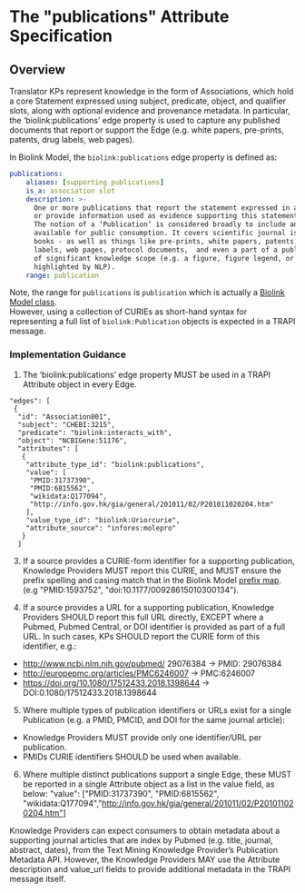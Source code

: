 # The "publications" Attribute Specification

## Overview

Translator KPs represent knowledge in the form of Associations, which hold a core Statement expressed using subject, 
predicate, object, and qualifier slots, along with optional evidence and provenance metadata. In particular, the 
‘biolink:publications’ edge property is used to capture any published documents that report or support the Edge
(e.g. white papers, pre-prints, patents, drug labels, web pages). 

In Biolink Model, the `biolink:publications` edge property is defined as:

```yaml
publications:
	aliases: [supporting publications]
	is_a: association slot
	description: >-
      One or more publications that report the statement expressed in an Association, 
      or provide information used as evidence supporting this statement. 
      The notion of a ‘Publication’ is considered broadly to include any document made   
      available for public consumption. It covers scientific journal issues, individual articles, and
      books - as well as things like pre-prints, white papers, patents, drug
      labels, web pages, protocol documents,  and even a part of a publication if
      of significant knowledge scope (e.g. a figure, figure legend, or section
      highlighted by NLP).
    range: publication
```

Note, the range for `publications` is `publication` which is actually a [Biolink Model class](https://biolink.github.io/biolink-model/docs/Publication.html#class-publication).  
However, using a collection of CURIEs as short-hand syntax for representing a full list of `biolink:Publication` objects 
is expected in a TRAPI message.


### Implementation Guidance

1. The ‘biolink:publications’ edge property MUST be used in a TRAPI Attribute object in every Edge.

```
"edges": [
 {
  "id": "Association001",
  "subject": "CHEBI:3215",
  "predicate": "biolink:interacts_with",
  "object": "NCBIGene:51176",
  "attributes": [
   {
    "attribute_type_id": "biolink:publications",
    "value": [
     "PMID:31737390",
     "PMID:6815562",
     "wikidata:Q177094",
     "http://info.gov.hk/gia/general/201011/02/P201011020204.htm"
    ],
    "value_type_id": "biolink:Uriorcurie",
    "attribute_source": "infores:molepro"
   }
  ]
```

3. If a source provides a CURIE-form identifier for a supporting publication, Knowledge Providers MUST report this CURIE, 
and MUST ensure the prefix spelling and casing match that in the Biolink Model [prefix map](https://github.com/biolink/biolink-model/blob/master/prefix-map/biolink-model-prefix-map.json). 
(e.g "PMID:1593752", "doi:10.1177/00928615010300134").

4. If a source provides a URL for a supporting publication, Knowledge Providers SHOULD report this full URL directly, 
EXCEPT where a Pubmed, Pubmed Central, or DOI identifier is provided as part of a full URL. In such cases, KPs 
SHOULD report the CURIE form of this identifier, e.g.:
- http://www.ncbi.nlm.nih.gov/pubmed/ 29076384 → PMID: 29076384
- http://europepmc.org/articles/PMC6246007 → PMC:6246007
- https://doi.org/10.1080/17512433.2018.1398644 → DOI:0.1080/17512433.2018.1398644

5. Where multiple types of publication identifiers or URLs exist for a single Publication (e.g. a PMID, PMCID, 
and DOI for the same journal article):
- Knowledge Providers MUST provide only one identifier/URL per publication.
- PMIDs CURIE identifiers SHOULD be used when available.

6. Where multiple distinct publications support a single Edge, these MUST be reported in a single Attribute object 
as a list in the value field, as below:
"value": ["PMID:31737390", "PMID:6815562", "wikidata:Q177094","http://info.gov.hk/gia/general/201011/02/P201011020204.htm"] 

Knowledge Providers can expect consumers to obtain metadata about a supporting journal articles that 
are index by Pubmed (e.g. title, journal, abstract, dates), from the Text Mining Knowledge Provider’s 
Publication Metadata API. However, the Knowledge Providers MAY use the Attribute description and 
value_url fields to provide additional metadata in the TRAPI message itself.
